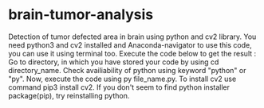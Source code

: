 # brain-tumor-analysis
Detection of tumor defected area in brain using python and cv2 library. You need python3 and cv2 installed and Anaconda-navigator to use this code, you can use it using terminal too. Execute the code below to get the result : Go to directory, in which you have stored your code by using cd directory_name. Check availiability of python using keyword "python" or "py". Now, execute the code using py file_name.py. To install cv2 use command pip3 install cv2. If you don't seem to find python installer package(pip), try reinstalling python.
